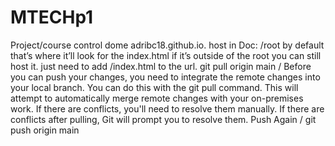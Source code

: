 # MTECHp1
Project/course control
dome adribc18.github.io.
host in Doc: /root by default
that’s where it’ll look for the index.html
if it’s outside of the root you can still host it. just need to add /index.html to the url.
git pull origin main / Before you can push your changes, you need to integrate the remote changes into your local branch. You can do this with the git pull command. This will attempt to automatically merge remote changes with your on-premises work. If there are conflicts, you'll need to resolve them manually.
If there are conflicts after pulling, Git will prompt you to resolve them.
Push Again / git push origin main

